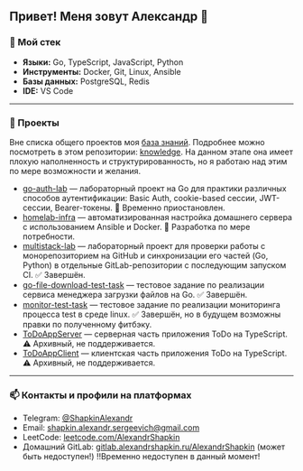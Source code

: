 ## Привет! Меня зовут Александр 👋

### 🔧 Мой стек

- **Языки:** Go, TypeScript, JavaScript, Python
- **Инструменты:** Docker, Git, Linux, Ansible
- **Базы данных:** PostgreSQL, Redis
- **IDE:** VS Code

---

### 🚀 Проекты

Вне списка общего проектов моя [база знаний](https://knowledge.alexandrshapkin.ru/). Подробнее можно посмотреть в этом репозитории: [knowledge](https://github.com/AlexandrShapkin/knowledge). На данном этапе она имеет плохую наполненность и структурированность, но я работаю над этим по мере возможности и желания.

- [go-auth-lab](https://github.com/AlexandrShapkin/go-auth-lab) — лабораторный проект на Go для практики различных способов аутентификации: Basic Auth, cookie-based сессии, JWT-сессии, Bearer-токены. 🛑 Временно приостановлен.
- [homelab-infra](https://github.com/AlexandrShapkin/homelab-infra) — автоматизированная настройка домашнего сервера с использованием Ansible и Docker. 🔧 Разработка по мере потребности.
- [multistack-lab](https://github.com/AlexandrShapkin/multistack-lab) — лабораторный проект для проверки работы с монорепозиторием на GitHub и синхронизации его частей (Go, Python) в отдельные GitLab-репозитории с последующим запуском CI. ✅ Завершён.
- [go-file-download-test-task](https://github.com/AlexandrShapkin/go-file-download-test-task) — тестовое задание по реализации сервиса менеджера загрузки файлов на Go. ✅ Завершён.
- [monitor-test-task](https://github.com/AlexandrShapkin/monitor-test-task) — тестовое задание по реализации мониторинга процесса test в среде linux. ✅ Завершён, но в будущем возможны правки по полученному фитбэку.
- [ToDoAppServer](https://github.com/AlexandrShapkin/ToDoAppServer) — серверная часть приложения ToDo на TypeScript. ⚠️ Архивный, не поддерживается.
- [ToDoAppClient](https://github.com/AlexandrShapkin/ToDoAppClient) — клиентская часть приложения ToDo на TypeScript. ⚠️ Архивный, не поддерживается.

---

### 📫 Контакты и профили на платформах

- Telegram: [@ShapkinAlexandr](https://t.me/ShapkinAlexandr)
- Email: shapkin.alexandr.sergeevich@gmail.com
- LeetCode: [leetcode.com/AlexandrShapkin](https://leetcode.com/u/AlexandrShapkin/)
- Домашний GitLab: [gitlab.alexandrshapkin.ru/AlexandrShapkin](https://gitlab.alexandrshapkin.ru/AlexandrShapkin) (может быть недоступен!) ‼️Временно недоступен в данный момент!
